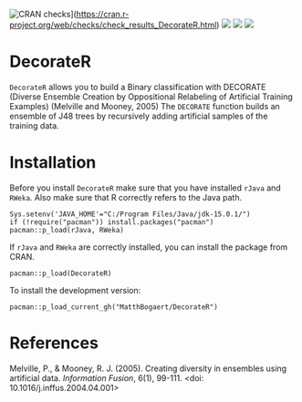 ![CRAN checks](https://cranchecks.info/badges/summary/DecorateR)](https://cran.r-project.org/web/checks/check_results_DecorateR.html)
[![](https://www.r-pkg.org/badges/version/DecorateR?color=orange)](https://cran.r-project.org/package=DecorateR)
[![](https://img.shields.io/badge/devel%20version-0.1.2-orange.svg)](https://github.com/DecorateR)
[![](http://cranlogs.r-pkg.org/badges/grand-total/DecorateR?color=blue)](https://cran.r-project.org/package=DecorateR)


# DecorateR

`DecorateR`  allows you to build a Binary classification with DECORATE (Diverse Ensemble Creation by Oppositional Relabeling of Artificial Training Examples) (Melville and Mooney, 2005) The `DECORATE` function builds an ensemble of J48 trees by recursively adding artificial samples of the training data.

# Installation

Before you install `DecorateR` make sure that you have installed `rJava` and `RWeka`. Also make sure that R correctly refers to the Java path. 

```
Sys.setenv('JAVA_HOME'="C:/Program Files/Java/jdk-15.0.1/")
if (!require("pacman")) install.packages("pacman")
pacman::p_load(rJava, RWeka)
```

If `rJava` and `RWeka` are correctly installed, you can install the package from CRAN.  

```
pacman::p_load(DecorateR)
```

To install the development version: 

```
pacman::p_load_current_gh("MatthBogaert/DecorateR")
```

# References

Melville, P., & Mooney, R. J. (2005). Creating diversity in ensembles using artificial data. *Information Fusion*, 6(1), 99-111. <doi: 10.1016/j.inffus.2004.04.001>
